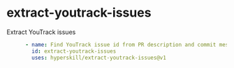 # extract-youtrack-issues
Extract YouTrack issues

```yaml
      - name: Find YouTrack issue id from PR description and commit messages
        id: extract-youtrack-issues
        uses: hyperskill/extract-youtrack-issues@v1
```
